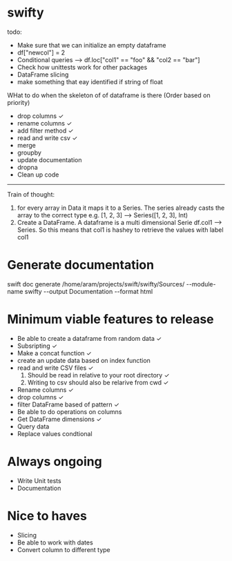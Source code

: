 # swifty

todo:
- Make sure that we can initialize an empty dataframe
- df["newcol"] = 2
- Conditional queries --> df.loc["col1" == "foo" && "col2 == "bar"]
- Check how unittests work for other packages
- DataFrame slicing 
- make something that eay identified if string of float



WHat to do when the skeleton of of dataframe is there (Order based on priority)
- drop columns ✓
- rename columns ✓
- add filter method ✓
- read and write csv ✓ 
- merge 
- groupby
- update documentation
- dropna
- Clean up code

--------
Train of thought:
1. for every array in Data it maps it to a Series. The series already casts the array
  to the correct type e.g. [1, 2, 3] --> Series([1, 2, 3], Int)
2. Create a DataFrame. A dataframe is a multi dimensional Serie
df.col1 --> Series. So this means that col1 is hashey to retrieve the values with label col1

# Generate documentation
swift doc generate /home/aram/projects/swift/swifty/Sources/ --module-name swifty --output Documentation --format html

# Minimum viable features to release
- Be able to create a dataframe from random data ✓
- Subsripting ✓
- Make a concat function ✓
- create an update data based on index function
- read and write CSV files ✓
  1. Should be read in relative to your root directory ✓
  2. Writing to csv should also be relarive from cwd ✓
- Rename columns ✓
- drop columns ✓
- filter DataFrame based of pattern ✓
- Be able to do operations on columns
- Get DataFrame dimensions ✓ 
- Query data
- Replace values condtional

# Always ongoing
- Write Unit tests
- Documentation

# Nice to haves
- Slicing
- Be able to work with dates
- Convert column to different type

